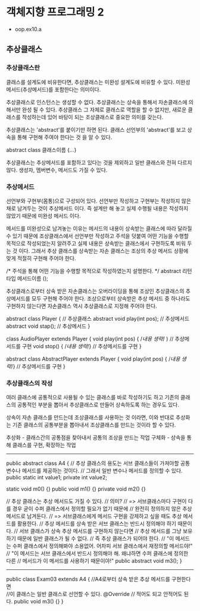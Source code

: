 # 객체지향 프로그래밍 2
- oop.ex10.a

## 추상클래스

### 추상클래스란

클래스를 설계도에 비유한다면, 추상클래스는 미완성 설계도에 비유할 수 있다.
미완성 메서드(추상메서드)를 포함한다는 의미이다.

추상클래스로 인스턴스는 생성할 수 없다. 추상클래스는 상속을 통해서 자손클래스에 의해서만 완성 될 수 있다.
추상클래스 그 자체로 클래스로 역할을 할 수 없지만, 새로운 클래스를 작성하는데 있어 바탕이 되는 조상클래스로 중요한 의미를 갖는다.

추상클래스는 'abstract'를 붙이기만 하면 된다. 클래스 선언부의 'abstract'를 보고 상속을 통해 구현해 주여야 한다는 것 을 알 수 있다.

abstract class 클래스이름 {...}

추상클래스는 추상메서드를 포함하고 있다는 것을 제외하고 일반 클래스와 전혀 다르지 않다.
생성자, 멤버변수, 메서드도 가질 수 있다.

### 추상메서드

선언부와 구현부(몸통)으로 구성되어 있다.
선언부만 작성하고 구현부는 작성하지 않은 채로 남겨두는 것이 추상메서드 이다.
즉 설계만 해 놓고 실제 수행될 내용은 작성하지 않았기 때문에 미완성 메서드 이다.

메서드를 미완성으로 남겨놓는 이유는 메서드의 내용이 상속받는 클래스에 따라 달라질 수 있기 때문에
조상클래스에서 선언부만 작성하고 주석을 덧붙여 어떤 기능을 수행할 목적으로 작성되었는지 알려주고
실제 내용은 상속받는 클래스에서 구현하도록 비워 두는 것 이다.
그래서 추상 클래스를 상속받는 자손 클래스는 조상의 추상 메서드 상황에 맞게 적절히 구현해 주어야 한다.

/* 주석을 통해 어떤 기능을 수행할 목적으로 작성하였는지 설명한다. */
abstract 리턴타입 메서드이름 ();

추상클래스로부터 상속 받은 자손클래스는 오버라이딩을 통해 조상인 추상클래스의 추상메서드를 모두 구현해 주어야 한다.
조상으로부터 상속받은 추상 메서드 중 하나라도 구현하지 않는다면 자손클래스 역시 추상클래스로 지정해 주어야 한다.

abstract class Player {                         // 추상클래스
  abstract void play(int pos);                  // 추상메서드
  abstract void stap();                         // 추상메서드
  }
  
class AudioPlayer extends Player {
  void play(int pos) { /*내용 생략*/ )          // 추상메서드를 구현
  void stop() { /*내용 생략*/}                  // 추상메서드를 구현
  }
  
abstract class AbstractPlayer extends Player {
  void play(int pos) { /*내용 생략*/}           // 추상메서드를 구현
  }
  
### 추상클래스의 작성

여러 클래스에 공통적으로 사용될 수 있는 클래스를 바로 작성하기도 하고
기존의 클래스의 공통적인 부분을 뽑아서 추상클래스로 만들어 상속하도록 하는 경우도 있다.

상속이 자손 클래스를 만드는데 조상클래스를 사용하는 것 이라면, 이와 반대로 추상화는 기존 클래스의 공통부분을 뽑아내서
조상클래스를 만드는 것이라 할 수 있다.

추상화 - 클래스간의 공통점을 찾아내서 공통의 조상을 만드는 작업
구체화 - 상속을 통해 클래스를 구현, 확장하는 작업

----------------------------------------------------------------------------------------------------------------------

public abstract class A4 {
  // 추상 클래스의 용도는 서브 클래스들이 가져야할 공통 변수나 메서드를 제공하는 것이다.
  // 그래서 일반 변수나 메서드를 정의할 수 있다.
  public static int value1;
  private int value2;

  static void m0() {}
  public void m1() {}
  private void m2() {}

  // 추상 클래스는 추상 메서드도 가질 수 있다.
  // 의미?
  // => 서브클래스마다 구현이 다를 경우 굳이 수퍼 클래스에서 정의할 필요가 없기 때문에
  //    완전히 정의하지 않은 추상 메서드로 남겨둔다.
  // => 서브클래스에게 메서드 구현을 강제하고 싶을 때도 추상 메서드를 활용한다.
  //    추상 메서드를 상속 받은 서브 클래스는 반드시 정의해야 하기 때문이다.
  //    서브 클래스가 상속 추상 메서드를 구현하지 않는다면
  //    추상 메서드를 그냥 보유하기 때문에 일반 클래스가 될 수 없다.
  //    즉 추상 클래스가 되어야 한다.
  // "이 메서드는 수퍼 클래스에서 정의해봐야 소용없어. 어차피 서브 클래스에서 재정의할 메서드야!"
  // "이 메서드는 서브 클래스에서 반드시 정의해야 해. 왜냐하면 수퍼 클래스에 정의한 다른 
  //  메서드가 이 메서드를 사용하기 때문이야!"
  public abstract void m3();
}

-------------------------------------------------------------------------------------------------------------------------

public class Exam03 extends A4 {
  //A4로부터 상속 받은 추상 메서드를 구현한다면  
  //이 클래스는 일반 클래스로 선언할 수 있다.
  @Override // 적어도 되고 안적어도 된다.
  public void m3() {}
}















